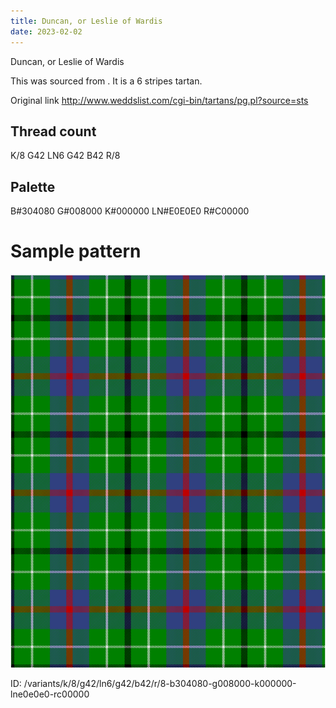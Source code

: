 ```yaml
---
title: Duncan, or Leslie of Wardis
date: 2023-02-02
---
```

Duncan, or Leslie of Wardis

This was sourced from <no value>.  It is a 6 stripes tartan.

Original link http://www.weddslist.com/cgi-bin/tartans/pg.pl?source=sts

## Thread count
K/8 G42 LN6 G42 B42 R/8

## Palette
B#304080 G#008000 K#000000 LN#E0E0E0 R#C00000

# Sample pattern

![Tartan detail](tartan.png "K/8 G42 LN6 G42 B42 R/8 tartan")

ID: /variants/k/8/g42/ln6/g42/b42/r/8-b304080-g008000-k000000-lne0e0e0-rc00000